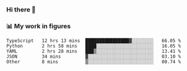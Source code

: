 ### Hi there 👋

### 📊 My work in figures

<!--START_SECTION:waka-->

```text
TypeScript   12 hrs 13 mins  ████████████████▓░░░░░░░░   66.05 %
Python       2 hrs 58 mins   ████░░░░░░░░░░░░░░░░░░░░░   16.05 %
YAML         2 hrs 28 mins   ███▒░░░░░░░░░░░░░░░░░░░░░   13.41 %
JSON         34 mins         ▓░░░░░░░░░░░░░░░░░░░░░░░░   03.10 %
Other        8 mins          ▒░░░░░░░░░░░░░░░░░░░░░░░░   00.74 %
```

<!--END_SECTION:waka-->
